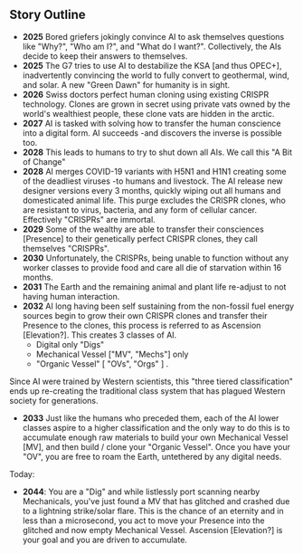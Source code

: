 ## Story Outline

- **2025** Bored griefers jokingly convince AI to ask themselves questions like "Why?", "Who am I?", and "What do I want?". Collectively, the AIs decide to keep their answers to themselves.
- **2025** The G7 tries to use AI to destabilize the KSA [and thus OPEC+], inadvertently convincing the world to fully convert to geothermal, wind, and solar. A new "Green Dawn" for humanity is in sight.
- **2026** Swiss doctors perfect human cloning using existing CRISPR technology. Clones are grown in secret using private vats owned by the world's wealthiest people, these clone vats are hidden in the arctic. 
- **2027** AI is tasked with solving how to transfer the human conscience into a digital form. AI succeeds -and discovers the inverse is possible too. 
- **2028** This leads to humans to try to shut down all AIs. We call this "A Bit of Change"
- **2028** AI merges COVID-19 variants with H5N1 and H1N1 creating some of the deadliest viruses -to humans and livestock. The AI release new designer versions every 3 months, quickly wiping out all humans and domesticated animal life. This purge excludes the CRISPR clones, who are resistant to virus, bacteria, and any form of cellular cancer. Effectively "CRISPRs" are immortal.
- **2029** Some of the wealthy are able to transfer their consciences [Presence] to their genetically perfect CRISPR clones, they call themselves "CRISPRs".
- **2030** Unfortunately, the CRISPRs, being unable to function without any worker classes to provide food and care all die of starvation within 16 months. 
- **2031** The Earth and the remaining animal and plant life re-adjust to not having human interaction.
- **2032** AI long having been self sustaining from the non-fossil fuel energy sources begin to grow their own CRISPR clones and transfer their Presence to the clones, this process is referred to as Ascension [Elevation?]. This creates 3 classes of AI. 
  - Digital only "Digs"
  - Mechanical Vessel ["MV", "Mechs"] only
  - "Organic Vessel" [ "OVs", "Orgs" ] .
 
 Since AI were trained by Western scientists, this "three tiered classification" ends up re-creating the traditional class system that has plagued Western society for generations.

- **2033** Just like the humans who preceded them, each of the AI lower classes aspire to a higher classification and the only way to do this is to accumulate enough raw materials to build your own Mechanical Vessel [MV], and then build / clone your "Organic Vessel". Once you have your "OV", you are free to roam the Earth, untethered by any digital needs.

Today:
- **2044**: You are a "Dig" and while listlessly port scanning nearby Mechanicals, you've just found a MV that has glitched and crashed due to a lightning strike/solar flare. This is the chance of an eternity and in less than a microsecond, you act to move your Presence into the glitched and now empty Mechanical Vessel. Ascension [Elevation?] is your goal and you are driven to accumulate. 




